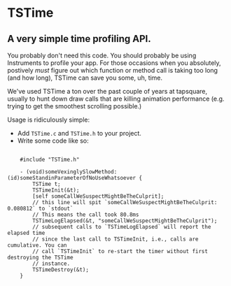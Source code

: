 # TSTime
## A very simple time profiling API.

You probably don't need this code. You should probably be using Instruments to
profile your app. For those occasions when you absolutely, postively *must* figure
out which function or method call is taking too long (and how long), TSTime can
save you some, uh, time.

We've used TSTime a ton over the past couple of years at tapsquare, usually to
hunt down draw calls that are killing animation performance (e.g. trying to get
the smoothest scrolling possible.)

Usage is ridiculously simple:

* Add `TSTime.c` and `TSTime.h` to your project.
* Write some code like so:

```

    #include "TSTime.h"

    - (void)someVexinglySlowMethod:(id)someStandinParameterOfNoUseWhatsoever {
        TSTime t;
        TSTimeInit(&t);
        [self someCallWeSuspectMightBeTheCulprit];
        // this line will spit `someCallWeSuspectMightBeTheCulprit: 0.080812` to `stdout`
        // This means the call took 80.8ms
        TSTimeLogElapsed(&t, "someCallWeSuspectMightBeTheCulprit");
        // subsequent calls to `TSTimeLogElapsed` will report the elapsed time
        // since the last call to TSTimeInit, i.e., calls are cumulative. You can
        // call `TSTimeInit` to re-start the timer without first destroying the TSTime
        // instance.
        TSTimeDestroy(&t);
    }
```
